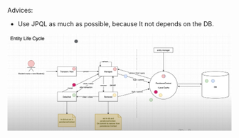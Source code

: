 Advices:
- Use JPQL as much as possible, because It not depends on the DB.


![img.png](img.png)



